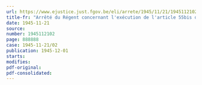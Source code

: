 ```yaml
---
url: https://www.ejustice.just.fgov.be/eli/arrete/1945/11/21/1945112102/justel
title-fr: "Arrêté du Régent concernant l'exécution de l'article 55bis des lois coordonnées du 25 août 1937 concernant le régime de retraite des ouvriers mineurs"
date: 1945-11-21
source:
number: 1945112102
page: 888888
case: 1945-11-21/02
publication: 1945-12-01
starts:
modifies:
pdf-original:
pdf-consolidated:
---
```


